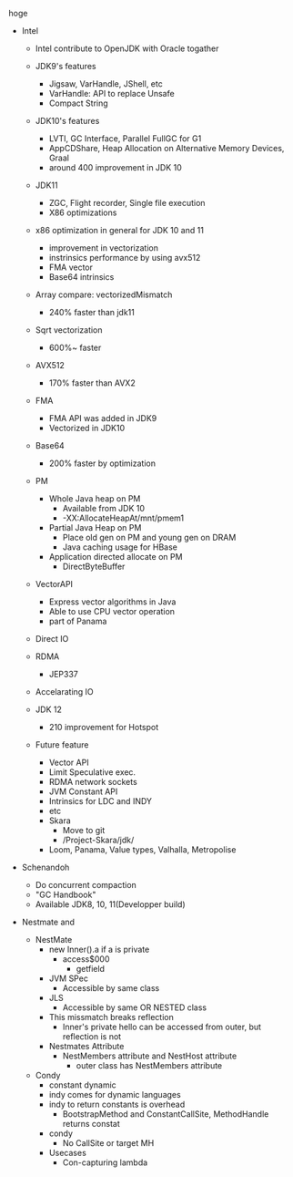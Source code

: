 hoge


- Intel
  - Intel contribute to OpenJDK with Oracle togather
  - JDK9's features
    - Jigsaw, VarHandle, JShell, etc
    - VarHandle: API to replace Unsafe
    - Compact String
  - JDK10's features
    - LVTI, GC Interface, Parallel FullGC for G1
    - AppCDShare, Heap Allocation on Alternative Memory Devices, Graal
    - around 400 improvement in JDK 10
  - JDK11
    - ZGC, Flight recorder, Single file execution
    - X86 optimizations

  - x86 optimization in general for JDK 10 and 11
    - improvement in vectorization
    - instrinsics performance by using avx512
    - FMA vector
    - Base64 intrinsics
  - Array compare: vectorizedMismatch
    - 240% faster than jdk11
  - Sqrt vectorization
    - 600%~ faster
  - AVX512
    - 170% faster than AVX2
  - FMA
    - FMA API was added in JDK9
    - Vectorized in JDK10
  - Base64
    - 200% faster by optimization
  - PM
    - Whole Java heap on PM
      - Available from JDK 10
      - -XX:AllocateHeapAt/mnt/pmem1
    - Partial Java Heap on PM
      - Place old gen on PM and young gen on DRAM
      - Java caching usage for HBase
    - Application directed allocate on PM
      - DirectByteBuffer
   - VectorAPI
     - Express vector algorithms in Java
     - Able to use CPU vector operation
     - part of Panama
   - Direct IO
   - RDMA
     - JEP337
   - Accelarating IO
   - JDK 12
     - 210 improvement for Hotspot
   - Future feature
     - Vector API
     - Limit Speculative exec.
     - RDMA network sockets
     - JVM Constant API
     - Intrinsics for LDC and INDY
     - etc
     - Skara
       - Move to git
       - /Project-Skara/jdk/
     - Loom, Panama, Value types, Valhalla, Metropolise      

- Schenandoh
  - Do concurrent compaction
  - "GC Handbook"
  - Available JDK8, 10, 11(Developper build)

- Nestmate and
  - NestMate
    - new Inner().a if a is private
      - access$000
      	- getfield
    - JVM SPec
      - Accessible by same class
    - JLS
      - Accessible by same OR NESTED class
    - This missmatch breaks reflection
      - Inner's private hello can be accessed from outer, but reflection is not
    - Nestmates Attribute
      - NestMembers attribute and  NestHost attribute
      	- outer class has NestMembers attribute
  - Condy
    - constant dynamic
    - indy comes for dynamic languages
    - indy to return constants is overhead
      - BootstrapMethod and ConstantCallSite, MethodHandle returns constat
    - condy
      - No CallSite or target MH
    - Usecases
      - Con-capturing lambda
  
